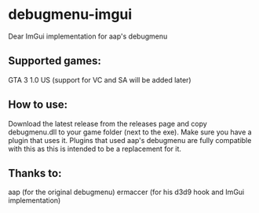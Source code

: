 # debugmenu-imgui
Dear ImGui implementation for aap's debugmenu

## Supported games:
GTA 3 1.0 US (support for VC and SA will be added later)

## How to use:
Download the latest release from the releases page and copy debugmenu.dll to your game folder (next to the exe). Make sure you have a plugin that uses it. 
Plugins that used aap's debugmenu are fully compatible with this as this is intended to be a replacement for it.

## Thanks to:
aap (for the original debugmenu)
ermaccer (for his d3d9 hook and ImGui implementation)
